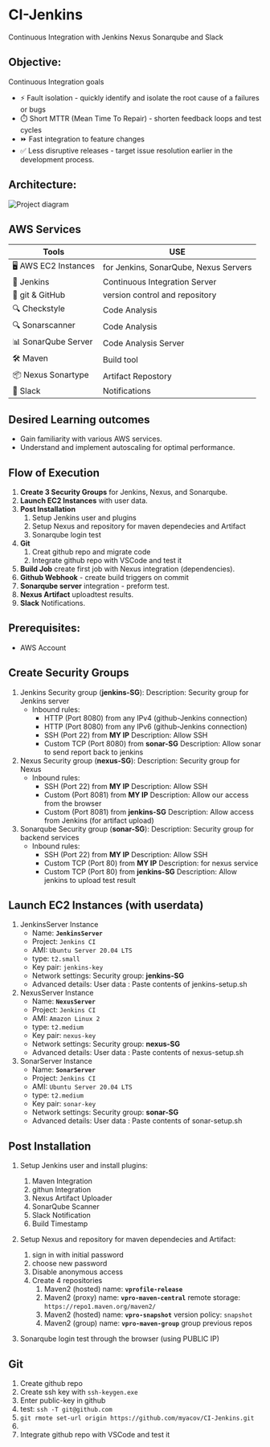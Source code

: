 # CI-Jenkins
Continuous Integration with Jenkins Nexus Sonarqube and Slack

## Objective: 
Continuous Integration goals
* ⚡️ Fault isolation - quickly identify and isolate the root cause of a failures or bugs
* ⏱️ Short MTTR (Mean Time To Repair) - shorten feedback loops and test cycles
* ⏩ Fast integration to feature changes 
* ✅ Less disruptive releases - target issue resolution earlier in the development process.

## Architecture:
![Project diagram](./images/proj4.jpg)

## AWS Services
| Tools | USE | 
| ------------- | ------------- | 
|🖥️ AWS EC2 Instances  | for Jenkins, SonarQube, Nexus Servers |
|🤖 Jenkins | Continuous Integration Server|
|🐙 git & GitHub | version control and repository |
|🔍 Checkstyle | Code Analysis | 
|🔍 Sonarscanner | Code Analysis | 
|📊 SonarQube Server | Code Analysis Server | 
|🛠 Maven | Build tool  | 
|📦 Nexus Sonartype | Artifact Repostory |
|🔔 Slack | Notifications |


## Desired Learning outcomes
- Gain familiarity with various AWS services.
- Understand and implement autoscaling for optimal performance.

## Flow of Execution
1. **Create 3 Security Groups** for Jenkins, Nexus, and Sonarqube.
2. **Launch EC2 Instances** with user data.
3. **Post Installation** 
    1. Setup Jenkins user and plugins
    2. Setup Nexus and repository for maven dependecies and Artifact
    3. Sonarqube login test
4. **Git**
    1. Creat github repo and migrate code
    2. Integrate github repo with VSCode and test it
5. **Build Job** create first job with Nexus integration (dependencies).
6. **Github Webhook** - create build triggers on commit
7. **Sonarqube server** integration - preform test.
8. **Nexus Artifact** uploadtest results.
9. **Slack** Notifications.

## Prerequisites:
- AWS Account


## Create Security Groups
1. Jenkins Security group (**jenkins-SG**):
    Description: Security group for Jenkins server
    - Inbound rules:
        - HTTP (Port 8080) from any IPv4 (github-Jenkins connection)
        - HTTP (Port 8080) from any IPv6 (github-Jenkins connection)
        - SSH (Port 22) from **MY IP**
            Description: Allow SSH
        - Custom TCP (Port 8080) from **sonar-SG**
            Description: Allow sonar to send report back to jenkins
2. Nexus Security group (**nexus-SG**):
    Description: Security group for Nexus 
    - Inbound rules:
        - SSH (Port 22) from **MY IP**
                Description: Allow SSH
        - Custom (Port 8081) from **MY IP**
                Description: Allow our access from the browser
        - Custom (Port 8081) from **jenkins-SG**
                Description: Allow access from Jenkins (for artifact upload)
3. Sonarqube Security group (**sonar-SG**):
    Description: Security group for backend services 
      - Inbound rules:
        - SSH (Port 22) from **MY IP**
                Description: Allow SSH
        - Custom TCP (Port 80) from **MY IP**
            Description: for nexus service
        - Custom TCP (Port 80) from **jenkins-SG**
            Description: Allow jenkins to upload test result


## Launch EC2 Instances (with userdata)
1. JenkinsServer Instance
    - Name: **`JenkinsServer`**
    - Project: `Jenkins CI`
    - AMI: `Ubuntu Server 20.04 LTS`
    - type: `t2.small`
    - Key pair: `jenkins-key`
    - Network settings: Security group: **jenkins-SG**
    - Advanced details: User data : Paste contents of jenkins-setup.sh
2. NexusServer Instance
    - Name: **`NexusServer`**
    - Project: `Jenkins CI`
    - AMI: `Amazon Linux 2`
    - type: `t2.medium`
    - Key pair: `nexus-key`
    - Network settings: Security group: **nexus-SG**
    - Advanced details: User data : Paste contents of nexus-setup.sh
3. SonarServer Instance
    - Name: **`SonarServer`**
    - Project: `Jenkins CI`
    - AMI: `Ubuntu Server 20.04 LTS`
    - type: `t2.medium`
    - Key pair: `sonar-key`
    - Network settings: Security group: **sonar-SG**
    - Advanced details: User data : Paste contents of sonar-setup.sh

## Post Installation 
1. Setup Jenkins user and install plugins:
    1. Maven Integration
    2. githun Integration
    3. Nexus Artifact Uploader
    4. SonarQube Scanner
    5. Slack Notification
    6. Build Timestamp

2. Setup Nexus and repository for maven dependecies and Artifact:
    1. sign in with initial password
    2. choose new password
    3. Disable anonymous access
    4. Create 4 repositories
        1. Maven2 (hosted)
            name: **`vprofile-release`**
        2. Maven2 (proxy)
            name: **`vpro-maven-central`**
            remote storage: `https://repo1.maven.org/maven2/`
        3. Maven2 (hosted)
            name: **`vpro-snapshot`**
            version policy: `snapshot`
        4. Maven2 (group)
            name: **`vpro-maven-group`**
            group previous repos
3. Sonarqube login test through the browser (using PUBLIC IP)

## **Git**
1. Create github repo 
2. Create ssh key with `ssh-keygen.exe`
3. Enter public-key in github
4. test: `ssh -T git@github.com`
5. `git rmote set-url origin https://github.com/myacov/CI-Jenkins.git`
6. 
7. Integrate github repo with VSCode and test it

